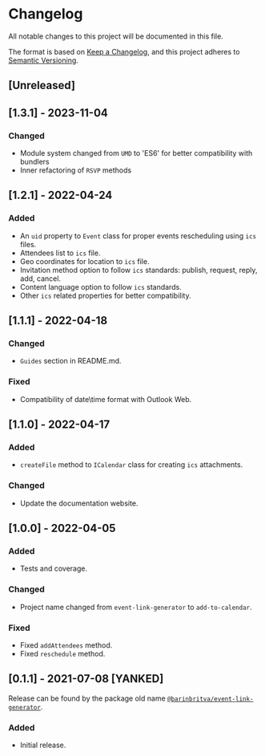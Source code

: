 # Changelog
All notable changes to this project will be documented in this file.

The format is based on [Keep a Changelog](https://keepachangelog.com/en/1.1.0/),
and this project adheres to [Semantic Versioning](https://semver.org/spec/v2.0.0.html).

## [Unreleased]

## [1.3.1] - 2023-11-04

### Changed

- Module system changed from `UMD` to 'ES6' for better compatibility with bundlers
- Inner refactoring of `RSVP` methods

## [1.2.1] - 2022-04-24

### Added

- An `uid` property to `Event` class for proper events rescheduling using `ics` files.
- Attendees list to `ics` file.
- Geo coordinates for location to `ics` file.
- Invitation method option to follow `ics` standards: publish, request, reply, add, cancel.
- Content language option to follow `ics` standards.
- Other `ics` related properties for better compatibility.

## [1.1.1] - 2022-04-18

### Changed

- `Guides` section in README.md.

### Fixed

- Compatibility of date\time format with Outlook Web.

## [1.1.0] - 2022-04-17

### Added

- `createFile` method to `ICalendar` class for creating `ics` attachments.

### Changed

- Update the documentation website.

## [1.0.0] - 2022-04-05

### Added

- Tests and coverage.

### Changed

- Project name changed from `event-link-generator` to `add-to-calendar`.

### Fixed

- Fixed `addAttendees` method.
- Fixed `reschedule` method.

## [0.1.1] - 2021-07-08 [YANKED]

Release can be found by the package old name [`@barinbritva/event-link-generator`](https://www.npmjs.com/package/@barinbritva/event-link-generator).

### Added

- Initial release.

